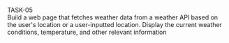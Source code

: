 TASK-05
<br>
Build a web page that fetches weather data from a weather API based on the user's location or a user-inputted location. Display the current weather conditions, temperature, and other relevant information
